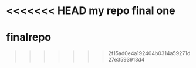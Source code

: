 <<<<<<< HEAD
my repo
final one
=======
# finalrepo
>>>>>>> 2f15ad0e4a192404b0314a59271d27e3593913d4
